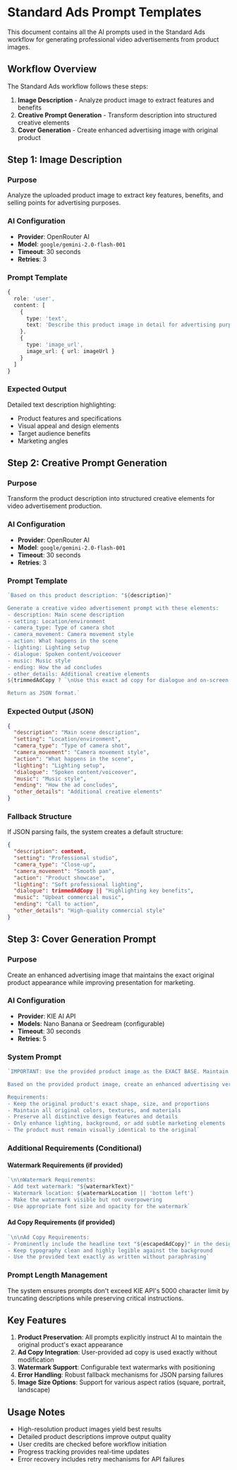 # Standard Ads Prompt Templates

This document contains all the AI prompts used in the Standard Ads workflow for generating professional video advertisements from product images.

## Workflow Overview

The Standard Ads workflow follows these steps:
1. **Image Description** - Analyze product image to extract features and benefits
2. **Creative Prompt Generation** - Transform description into structured creative elements
3. **Cover Generation** - Create enhanced advertising image with original product

## Step 1: Image Description

### Purpose
Analyze the uploaded product image to extract key features, benefits, and selling points for advertising purposes.

### AI Configuration
- **Provider**: OpenRouter AI
- **Model**: `google/gemini-2.0-flash-001`
- **Timeout**: 30 seconds
- **Retries**: 3

### Prompt Template
```typescript
{
  role: 'user',
  content: [
    {
      type: 'text',
      text: 'Describe this product image in detail for advertising purposes. Focus on key features, benefits, and selling points that would appeal to potential customers.'
    },
    {
      type: 'image_url',
      image_url: { url: imageUrl }
    }
  ]
}
```

### Expected Output
Detailed text description highlighting:
- Product features and specifications
- Visual appeal and design elements
- Target audience benefits
- Marketing angles

## Step 2: Creative Prompt Generation

### Purpose
Transform the product description into structured creative elements for video advertisement production.

### AI Configuration
- **Provider**: OpenRouter AI
- **Model**: `google/gemini-2.0-flash-001`
- **Timeout**: 30 seconds
- **Retries**: 3

### Prompt Template
```typescript
`Based on this product description: "${description}"

Generate a creative video advertisement prompt with these elements:
- description: Main scene description
- setting: Location/environment
- camera_type: Type of camera shot
- camera_movement: Camera movement style
- action: What happens in the scene
- lighting: Lighting setup
- dialogue: Spoken content/voiceover
- music: Music style
- ending: How the ad concludes
- other_details: Additional creative elements
${trimmedAdCopy ? `\nUse this exact ad copy for dialogue and on-screen headline. Do not paraphrase: "${trimmedAdCopy}".` : ''}

Return as JSON format.`
```

### Expected Output (JSON)
```json
{
  "description": "Main scene description",
  "setting": "Location/environment",
  "camera_type": "Type of camera shot",
  "camera_movement": "Camera movement style",
  "action": "What happens in the scene",
  "lighting": "Lighting setup",
  "dialogue": "Spoken content/voiceover",
  "music": "Music style",
  "ending": "How the ad concludes",
  "other_details": "Additional creative elements"
}
```

### Fallback Structure
If JSON parsing fails, the system creates a default structure:
```json
{
  "description": content,
  "setting": "Professional studio",
  "camera_type": "Close-up",
  "camera_movement": "Smooth pan",
  "action": "Product showcase",
  "lighting": "Soft professional lighting",
  "dialogue": trimmedAdCopy || "Highlighting key benefits",
  "music": "Upbeat commercial music",
  "ending": "Call to action",
  "other_details": "High-quality commercial style"
}
```

## Step 3: Cover Generation Prompt

### Purpose
Create an enhanced advertising image that maintains the exact original product appearance while improving presentation for marketing.

### AI Configuration
- **Provider**: KIE AI API
- **Models**: Nano Banana or Seedream (configurable)
- **Timeout**: 30 seconds
- **Retries**: 5

### System Prompt
```typescript
`IMPORTANT: Use the provided product image as the EXACT BASE. Maintain the original product's exact visual appearance, shape, design, colors, textures, and all distinctive features. DO NOT change the product itself.

Based on the provided product image, create an enhanced advertising version that keeps the EXACT SAME product while only improving the presentation for marketing purposes. ${baseDescription}

Requirements:
- Keep the original product's exact shape, size, and proportions
- Maintain all original colors, textures, and materials
- Preserve all distinctive design features and details
- Only enhance lighting, background, or add subtle marketing elements
- The product must remain visually identical to the original`
```

### Additional Requirements (Conditional)

#### Watermark Requirements (if provided)
```typescript
`\n\nWatermark Requirements:
- Add text watermark: "${watermarkText}"
- Watermark location: ${watermarkLocation || 'bottom left'}
- Make the watermark visible but not overpowering
- Use appropriate font size and opacity for the watermark`
```

#### Ad Copy Requirements (if provided)
```typescript
`\n\nAd Copy Requirements:
- Prominently include the headline text "${escapedAdCopy}" in the design
- Keep typography clean and highly legible against the background
- Use the provided text exactly as written without paraphrasing`
```

### Prompt Length Management
The system ensures prompts don't exceed KIE API's 5000 character limit by truncating descriptions while preserving critical instructions.

## Key Features

1. **Product Preservation**: All prompts explicitly instruct AI to maintain the original product's exact appearance
2. **Ad Copy Integration**: User-provided ad copy is used exactly without modification
3. **Watermark Support**: Configurable text watermarks with positioning
4. **Error Handling**: Robust fallback mechanisms for JSON parsing failures
5. **Image Size Options**: Support for various aspect ratios (square, portrait, landscape)

## Usage Notes

- High-resolution product images yield best results
- Detailed product descriptions improve output quality
- User credits are checked before workflow initiation
- Progress tracking provides real-time updates
- Error recovery includes retry mechanisms for API failures